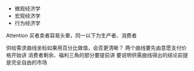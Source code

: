 - 微观经济学
- 宏观经济学
- 行为经济学

Attention
买者卖者容易头晕，同一以下为生产者、消费者

供给需求曲线坐标如果用百分比做值，会否更清晰？
两个曲线要先由意愿支付价格开始讲
消费者剩余、福利三角的部分要提前讲
要说明供需曲线得出的结论前提是完全自由的市场